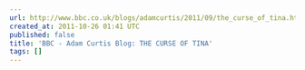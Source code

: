 ```yaml
---
url: http://www.bbc.co.uk/blogs/adamcurtis/2011/09/the_curse_of_tina.html
created_at: 2011-10-26 01:41 UTC
published: false
title: 'BBC - Adam Curtis Blog: THE CURSE OF TINA'
tags: []
---
```



